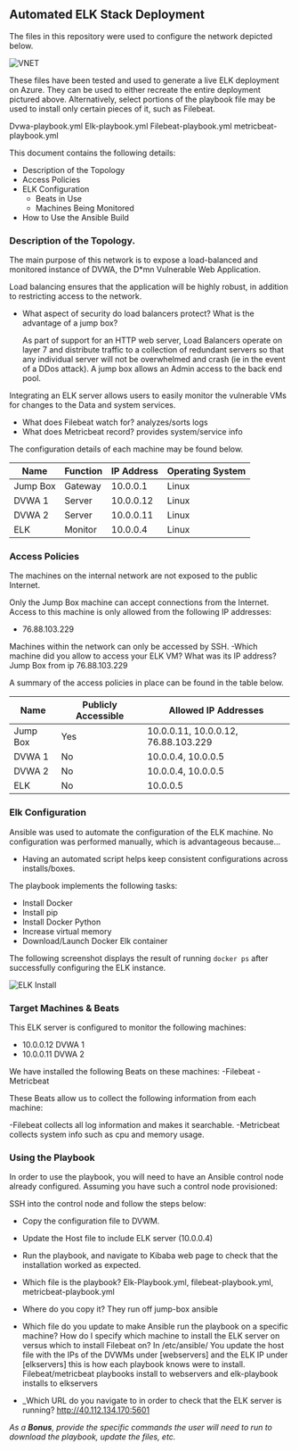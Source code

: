 
## Automated ELK Stack Deployment

The files in this repository were used to configure the network depicted below.

![VNET](https://github.com/perumex/Elk-Stack-Project-1/blob/master/Images/VNet%20Diagram.png)

These files have been tested and used to generate a live ELK deployment on Azure. They can be used to either recreate the entire deployment pictured above. Alternatively, select portions of the playbook file may be used to install only certain pieces of it, such as Filebeat.

Dvwa-playbook.yml
Elk-playbook.yml
Filebeat-playbook.yml
metricbeat-playbook.yml

This document contains the following details:
- Description of the Topology
- Access Policies
- ELK Configuration
  - Beats in Use
  - Machines Being Monitored
- How to Use the Ansible Build


### Description of the Topology. 

The main purpose of this network is to expose a load-balanced and monitored instance of DVWA, the D*mn Vulnerable Web Application.

Load balancing ensures that the application will be highly robust, in addition to restricting access to the network.
- What aspect of security do load balancers protect? What is the advantage of a jump box?

	As part of support for an HTTP web server, Load Balancers operate on layer 7 and distribute traffic to a collection of redundant servers so that any individual server will not be overwhelmed and crash (ie in the event of a DDos attack). A jump box allows an Admin access to the back end pool.

Integrating an ELK server allows users to easily monitor the vulnerable VMs for changes to the Data and system services.
- What does Filebeat watch for? 
analyzes/sorts logs
- What does Metricbeat record? 
provides system/service info

The configuration details of each machine may be found below.

| Name     | Function | IP Address | Operating System |
|----------|----------|------------|------------------|
| Jump Box | Gateway  | 10.0.0.1   | Linux            |
| DVWA 1     |   Server     |   10.0.0.12     |  Linux     |
| DVWA 2     |     Server     |  10.0.0.11      |   Linux       |
| ELK     |    Monitor      |    10.0.0.4        |    Linux       |

### Access Policies

The machines on the internal network are not exposed to the public Internet. 

Only the Jump Box machine can accept connections from the Internet. Access to this machine is only allowed from the following IP addresses:
- 76.88.103.229

Machines within the network can only be accessed by SSH.
-Which machine did you allow to access your ELK VM? What was its IP address?
Jump Box from ip 76.88.103.229

A summary of the access policies in place can be found in the table below.

| Name     | Publicly Accessible | Allowed IP Addresses |
|----------|---------------------|----------------------|
| Jump Box | Yes            | 10.0.0.11, 10.0.0.12, 76.88.103.229    |
| DVWA 1     |  No          |   10.0.0.4, 10.0.0.5    |
| DVWA 2     |  No          |   10.0.0.4, 10.0.0.5    |
|  ELK       |      No           |  10.0.0.5                    |

### Elk Configuration

Ansible was used to automate the configuration of the ELK machine. No configuration was performed manually, which is advantageous because...
- Having an automated script helps keep consistent configurations across installs/boxes.

The playbook implements the following tasks:
 - Install Docker
- Install pip
- Install Docker Python
- Increase virtual memory
- Download/Launch Docker Elk container

The following screenshot displays the result of running `docker ps` after successfully configuring the ELK instance.

![ELK Install](https://github.com/perumex/Elk-Stack-Project-1/blob/master/Images/ELK%20docker.JPG)

### Target Machines & Beats
This ELK server is configured to monitor the following machines:
- 10.0.0.12 DVWA 1
- 10.0.0.11 DVWA 2

We have installed the following Beats on these machines:
-Filebeat
-Metricbeat

These Beats allow us to collect the following information from each machine: 

-Filebeat collects all log information and makes it searchable.
-Metricbeat collects system info such as cpu and memory usage. 

### Using the Playbook
In order to use the playbook, you will need to have an Ansible control node already configured. Assuming you have such a control node provisioned: 

SSH into the control node and follow the steps below:
- Copy the configuration file to DVWM.
- Update the Host file to include ELK server (10.0.0.4)
- Run the playbook, and navigate to Kibaba web page to check that the installation worked as expected.

- Which file is the playbook? Elk-Playbook.yml, filebeat-playbook.yml, metricbeat-playbook.yml
- Where do you copy it? They run off jump-box ansible
- Which file do you update to make Ansible run the playbook on a specific machine? How do I specify which machine to install the ELK server on versus which to install Filebeat on?
In /etc/ansible/     You update the host file with the IPs of the DVWMs under [webservers] and the ELK IP under [elkservers] this is how each playbook knows were to install. Filebeat/metricbeat playbooks install to webservers and elk-playbook installs to elkservers

- _Which URL do you navigate to in order to check that the ELK server is running?
  http://40.112.134.170:5601

_As a **Bonus**, provide the specific commands the user will need to run to download the playbook, update the files, etc._

